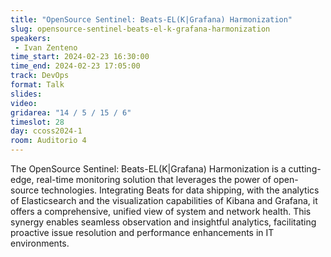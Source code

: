 ```yaml
---
title: "OpenSource Sentinel: Beats-EL(K|Grafana) Harmonization"
slug: opensource-sentinel-beats-el-k-grafana-harmonization
speakers:
 - Ivan Zenteno
time_start: 2024-02-23 16:30:00
time_end: 2024-02-23 17:05:00
track: DevOps
format: Talk
slides: 
video: 
gridarea: "14 / 5 / 15 / 6"
timeslot: 28
day: ccoss2024-1
room: Auditorio 4
---
```


The OpenSource Sentinel: Beats-EL(K|Grafana) Harmonization is a cutting-edge, real-time monitoring solution that leverages the power of open-source technologies. Integrating Beats for data shipping, with the analytics of Elasticsearch and the visualization capabilities of Kibana and Grafana, it offers a comprehensive, unified view of system and network health. This synergy enables seamless observation and insightful analytics, facilitating proactive issue resolution and performance enhancements in IT environments.